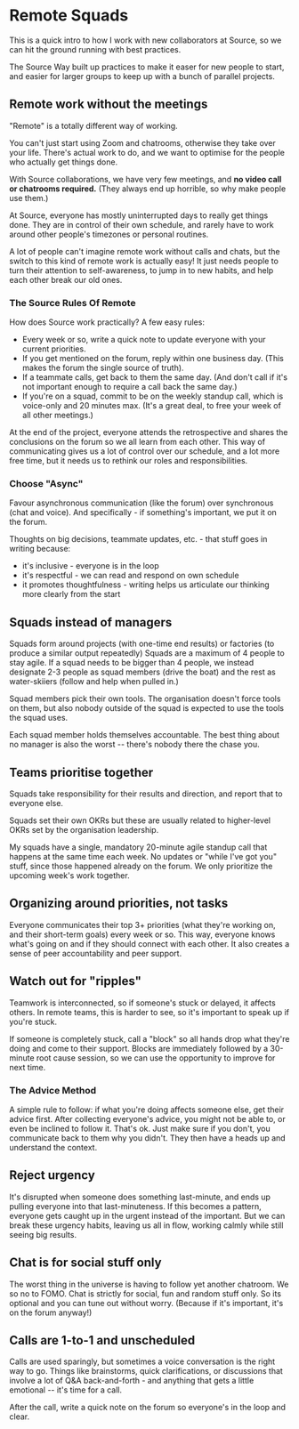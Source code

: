 # Remote Squads
This is a quick intro to how I work with new collaborators at Source, so we can hit the ground running with best practices.  

The Source Way built up practices to make it easer for new people to start, and easier for larger groups to keep up with a bunch of parallel projects.

## Remote work without the meetings
"Remote" is a totally different way of working. 

You can't just start using Zoom and chatrooms, otherwise they take over your life. There's actual work to do, and we want to optimise for the people who actually get things done.

With Source collaborations, we have very few meetings, and **no video call or chatrooms required.** (They always end up horrible, so why make people use them.)

At Source, everyone has mostly uninterrupted days to really get things done. They are in control of their own schedule, and rarely have to work around other people's timezones or personal routines.

A lot of people can't imagine remote work without calls and chats, but the switch to this kind of remote work is actually easy! It just needs people to turn their attention to self-awareness, to jump in to new habits, and help each other break our old ones.

### The Source Rules Of Remote
How does Source work practically? A few easy rules:

- Every week or so, write a quick note to update everyone with your current priorities.
- If you get mentioned on the forum, reply within one business day. (This makes the forum the single source of truth).
- If a teammate calls, get back to them the same day. (And don't call if it's not important enough to require a call back the same day.)
- If you're on a squad, commit to be on the weekly standup call, which is voice-only and 20 minutes max. (It's a great deal, to free your week of all other meetings.)

At the end of the project, everyone attends the retrospective and shares the conclusions on the forum so we all learn from each other.
This way of communicating gives us a lot of control over our schedule, and a lot more free time, but it needs us to rethink our roles and responsibilities.

### Choose "Async"
Favour asynchronous communication (like the forum) over synchronous (chat and voice). And specifically - if something's important, we put it on the forum.

Thoughts on big decisions, teammate updates, etc. - that stuff goes in writing because:

- it's inclusive - everyone is in the loop
- it's respectful - we can read and respond on own schedule
- it promotes thoughtfulness - writing helps us articulate our thinking more clearly from the start

## Squads instead of managers
Squads form around projects (with one-time end results) or factories (to produce a similar output repeatedly) Squads are a maximum of 4 people to stay agile. If a squad needs to be bigger than 4 people, we instead designate 2-3 people as squad members (drive the boat) and the rest as water-skiiers (follow and help when pulled in.)

Squad members pick their own tools.  The organisation doesn't force tools on them,  but also nobody outside of the squad is expected to use the tools the squad uses.

Each squad member holds themselves accountable. The best thing about no manager is also the worst -- there's nobody there the chase you.


## Teams prioritise together
Squads take responsibility for their results and direction, and report that to everyone else.

Squads set their own OKRs but these are usually related to higher-level OKRs set by the organisation leadership. 

My squads have a single, mandatory 20-minute agile standup call that happens at the same time each week. No updates or "while I've got you" stuff, since those happened already on the forum. We only prioritize the upcoming week's work together.

## Organizing around priorities, not tasks
Everyone communicates their top 3+ priorities (what they're working on, and their short-term goals) every week or so. This way, everyone knows what's going on and if they should connect with each other. It also creates a sense of peer accountability and peer support.

## Watch out for "ripples"
Teamwork is interconnected, so if someone's stuck or delayed, it affects others. In remote teams, this is harder to see, so it's important to speak up if you're stuck.

If someone is completely stuck, call a "block" so all hands drop what they're doing and come to their support. Blocks are immediately followed by a 30-minute root cause session, so we can use the opportunity to improve for next time.

### The Advice Method

A simple rule to follow: if what you're doing affects someone else, get their advice first.  After collecting everyone's advice, you might not be able to, or even be inclined to follow it.  That's ok.  Just make sure if you don't, you communicate back to them why you didn't.  They then have a heads up and understand the context.

## Reject urgency
It's disrupted when someone does something last-minute, and ends up pulling everyone into that last-minuteness. If this becomes a pattern, everyone gets caught up in the urgent instead of the important. But we can break these urgency habits, leaving us all in flow, working calmly while still seeing big results.

## Chat is for social stuff only
The worst thing in the universe is having to follow yet another chatroom. We so no to FOMO. Chat is strictly for social, fun and random stuff only. So its optional and you can tune out without worry. (Because if it's important, it's on the forum anyway!)

## Calls are 1-to-1 and unscheduled
Calls are used sparingly, but sometimes a voice conversation is the right way to go. Things like brainstorms, quick clarifications, or discussions that involve a lot of Q&A back-and-forth - and anything that gets a little emotional -- it's time for a call.

After the call, write a quick note on the forum so everyone's in the loop and clear.


